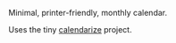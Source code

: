 Minimal, printer-friendly, monthly calendar.

Uses the tiny [calendarize](https://github.com/lukeed/calendarize) project.
